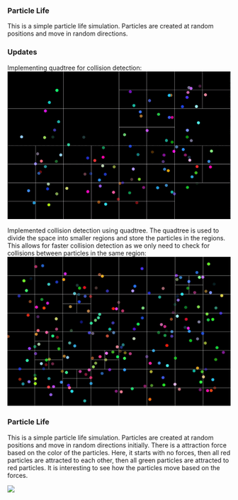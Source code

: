 ### Particle Life

This is a simple particle life simulation. Particles are created at random positions and move in random directions. 

### Updates
Implementing quadtree for collision detection: <br>
<img src="quad.gif" width="600" width="600" >

Implemented collision detection using quadtree. The quadtree is used to divide the space into smaller regions and store the particles in the regions. This allows for faster collision detection as we only need to check for collisions between particles in the same region: <br>
<img src="collision.gif" width="600" width="600" >

### Particle Life
This is a simple particle life simulation. Particles are created at random positions and move in random directions initially. There is a attraction force based on the color of the particles. Here, it starts with no forces, then all red particles are attracted to each other, then all green particles are attracted to red particles. It is interesting to see how the particles move based on the forces.

<img src="particle.gif" width="600" width="600" >